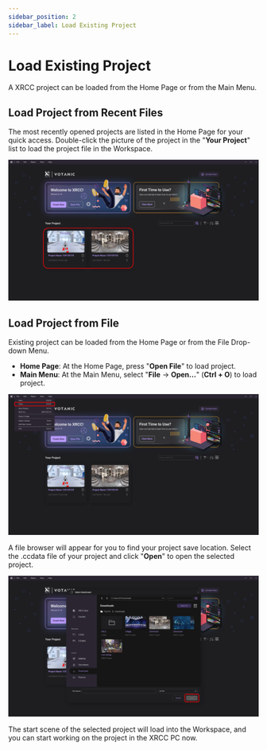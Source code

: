 ```yaml
---
sidebar_position: 2
sidebar_label: Load Existing Project
---
```


# Load Existing Project

A XRCC project can be loaded from the Home Page or from the Main Menu.

## Load Project from Recent Files

The most recently opened projects are listed in the Home Page for your quick access. Double-click the picture of the project in the "**Your Project**" list to load the project file in the Workspace.

![](/img/LoadExistingProject/LoadExistingProject_Recent.png)

## Load Project from File

Existing project can be loaded from the Home Page or from the File Drop-down Menu.

-   **Home Page**: At the Home Page, press "**Open File**" to load project.
-   **Main Menu**: At the Main Menu, select "**File** -> **Open...**" (**Ctrl + O**) to load project.

![](/img/LoadExistingProject/LoadExistingProject_Open.png)

A file browser will appear for you to find your project save location. Select the .ccdata file of your project and click "**Open**" to open the selected project.

![](/img/LoadExistingProject/LoadExistingProject_FileBrowser.png)

The start scene of the selected project will load into the Workspace, and you can start working on the project in the XRCC PC now.